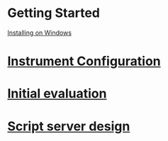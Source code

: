# Getting Started

[Installing on Windows](Installing-Nicos-on-Windows)

# [Instrument Configuration](Configuring-and-Running-a-New-Nicos-Instrument)

# [Initial evaluation](Nicos-evaluation)

# [Script server design](Script-server-design)
